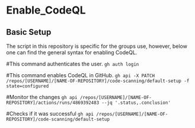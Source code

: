 # Enable_CodeQL

## Basic Setup 

The script in this repository is specific for the groups use, however, below one can find the general syntax for enabling CodeQL.


#This command authenticates the user.
`gh auth login`

#This command enables CodeQL in GitHub. 
`gh api -X PATCH /repos/[USERNAME]/[NAME-OF-REPOSITORY]/code-scanning/default-setup -f state=configured`

#Monitor the changes
`gh api /repos/[USERNAME]/[NAME-OF-REPOSITORY]/actions/runs/4869392483 --jq '.status,.conclusion'`

#Checks if it was successful
`gh api /repos/[USERNAME]/[NAME-OF-REPOSITORY]/code-scanning/default-setup`
